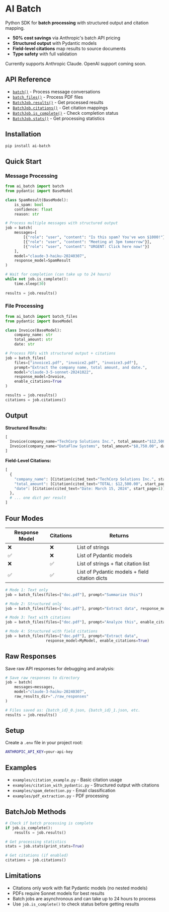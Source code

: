 # AI Batch

Python SDK for **batch processing** with structured output and citation mapping.

- **50% cost savings** via Anthropic's batch API pricing
- **Structured output** with Pydantic models  
- **Field-level citations** map results to source documents
- **Type safety** with full validation

Currently supports Anthropic Claude. OpenAI support coming soon.

## API Reference

- [`batch()`](#message-processing) - Process message conversations
- [`batch_files()`](#file-processing) - Process PDF files
- [`BatchJob.results()`](#batch-job-methods) - Get processed results
- [`BatchJob.citations()`](#batch-job-methods) - Get citation mappings
- [`BatchJob.is_complete()`](#batch-job-methods) - Check completion status
- [`BatchJob.stats()`](#batch-job-methods) - Get processing statistics

## Installation

```bash
pip install ai-batch
```

## Quick Start

### Message Processing

```python
from ai_batch import batch
from pydantic import BaseModel

class SpamResult(BaseModel):
    is_spam: bool
    confidence: float
    reason: str

# Process multiple messages with structured output
job = batch(
    messages=[
        [{"role": "user", "content": "Is this spam? You've won $1000!"}],
        [{"role": "user", "content": "Meeting at 3pm tomorrow"}],
        [{"role": "user", "content": "URGENT: Click here now!"}]
    ],
    model="claude-3-haiku-20240307",
    response_model=SpamResult
)

# Wait for completion (can take up to 24 hours)
while not job.is_complete():
    time.sleep(30)
    
results = job.results()
```

### File Processing

```python
from ai_batch import batch_files
from pydantic import BaseModel

class Invoice(BaseModel):
    company_name: str
    total_amount: str
    date: str

# Process PDFs with structured output + citations
job = batch_files(
    files=["invoice1.pdf", "invoice2.pdf", "invoice3.pdf"],
    prompt="Extract the company name, total amount, and date.",
    model="claude-3-5-sonnet-20241022",
    response_model=Invoice,
    enable_citations=True
)

results = job.results()
citations = job.citations()
```

## Output

**Structured Results:**
```python
[
  Invoice(company_name="TechCorp Solutions Inc.", total_amount="$12,500.00", date="March 15, 2024"),
  Invoice(company_name="DataFlow Systems", total_amount="$8,750.00", date="March 18, 2024")
]
```

**Field-Level Citations:**
```python
[
  {
    "company_name": [Citation(cited_text="TechCorp Solutions Inc.", start_page=1)],
    "total_amount": [Citation(cited_text="TOTAL: $12,500.00", start_page=2)],
    "date": [Citation(cited_text="Date: March 15, 2024", start_page=1)]
  },
  # ... one dict per result
]
```

## Four Modes

| Response Model | Citations | Returns |
|---------------|-----------|---------|
| ❌ | ❌ | List of strings |
| ✅ | ❌ | List of Pydantic models |
| ❌ | ✅ | List of strings + flat citation list |
| ✅ | ✅ | List of Pydantic models + field citation dicts |

```python
# Mode 1: Text only
job = batch_files(files=["doc.pdf"], prompt="Summarize this")

# Mode 2: Structured only  
job = batch_files(files=["doc.pdf"], prompt="Extract data", response_model=MyModel)

# Mode 3: Text with citations
job = batch_files(files=["doc.pdf"], prompt="Analyze this", enable_citations=True)

# Mode 4: Structured with field citations
job = batch_files(files=["doc.pdf"], prompt="Extract data", 
                  response_model=MyModel, enable_citations=True)
```

## Raw Responses

Save raw API responses for debugging and analysis:

```python
# Save raw responses to directory
job = batch(
    messages=messages,
    model="claude-3-haiku-20240307",
    raw_results_dir="./raw_responses"
)

# Files saved as: {batch_id}_0.json, {batch_id}_1.json, etc.
results = job.results()
```

## Setup

Create a `.env` file in your project root:

```bash
ANTHROPIC_API_KEY=your-api-key
```

## Examples

- `examples/citation_example.py` - Basic citation usage
- `examples/citation_with_pydantic.py` - Structured output with citations  
- `examples/spam_detection.py` - Email classification
- `examples/pdf_extraction.py` - PDF processing

## BatchJob Methods

```python
# Check if batch processing is complete
if job.is_complete():
    results = job.results()

# Get processing statistics
stats = job.stats(print_stats=True)

# Get citations (if enabled)
citations = job.citations()
```

## Limitations

- Citations only work with flat Pydantic models (no nested models)
- PDFs require Sonnet models for best results
- Batch jobs are asynchronous and can take up to 24 hours to process
- Use `job.is_complete()` to check status before getting results